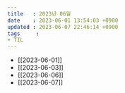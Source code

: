 ```yaml
---
title   : 2023년 06월
date    : 2023-06-01 13:54:03 +0900
updated : 2023-06-07 22:46:14 +0900
tags     : 
- TIL
---
```

- [[2023-06-01]]
- [[2023-06-03]]
- [[2023-06-06]]
- [[2023-06-07]]
